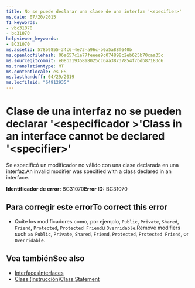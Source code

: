 ```yaml
---
title: No se puede declarar una clase de una interfaz '<specifier>'
ms.date: 07/20/2015
f1_keywords:
- vbc31070
- bc31070
helpviewer_keywords:
- BC31070
ms.assetid: 578b9855-34c6-4e73-a96c-b0a5a88f640b
ms.openlocfilehash: 06a657c1e77feeee9c074898c2eb625b70caa35c
ms.sourcegitcommit: e08b319358a8025cc6aa38737854f7bdb87183d6
ms.translationtype: MT
ms.contentlocale: es-ES
ms.lasthandoff: 04/29/2019
ms.locfileid: "64912935"
---
```

# <a name="class-in-an-interface-cannot-be-declared-specifier"></a><span data-ttu-id="e0c26-102">Clase de una interfaz no se pueden declarar '\<especificador >'</span><span class="sxs-lookup"><span data-stu-id="e0c26-102">Class in an interface cannot be declared '\<specifier>'</span></span>
<span data-ttu-id="e0c26-103">Se especificó un modificador no válido con una clase declarada en una interfaz.</span><span class="sxs-lookup"><span data-stu-id="e0c26-103">An invalid modifier was specified with a class declared in an interface.</span></span>  
  
 <span data-ttu-id="e0c26-104">**Identificador de error:** BC31070</span><span class="sxs-lookup"><span data-stu-id="e0c26-104">**Error ID:** BC31070</span></span>  
  
## <a name="to-correct-this-error"></a><span data-ttu-id="e0c26-105">Para corregir este error</span><span class="sxs-lookup"><span data-stu-id="e0c26-105">To correct this error</span></span>  
  
- <span data-ttu-id="e0c26-106">Quite los modificadores como, por ejemplo, `Public`, `Private`, `Shared`, `Friend`, `Protected`, `Protected Friend`u `Overridable`.</span><span class="sxs-lookup"><span data-stu-id="e0c26-106">Remove modifiers such as `Public`, `Private`, `Shared`, `Friend`, `Protected`, `Protected Friend`, or `Overridable`.</span></span>  
  
## <a name="see-also"></a><span data-ttu-id="e0c26-107">Vea también</span><span class="sxs-lookup"><span data-stu-id="e0c26-107">See also</span></span>

- [<span data-ttu-id="e0c26-108">Interfaces</span><span class="sxs-lookup"><span data-stu-id="e0c26-108">Interfaces</span></span>](../../visual-basic/programming-guide/language-features/interfaces/index.md)
- [<span data-ttu-id="e0c26-109">Class (instrucción)</span><span class="sxs-lookup"><span data-stu-id="e0c26-109">Class Statement</span></span>](../../visual-basic/language-reference/statements/class-statement.md)

